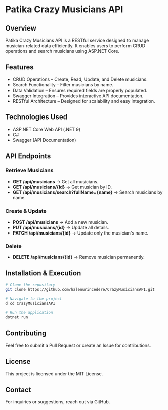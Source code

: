 # Patika Crazy Musicians API

## Overview
Patika Crazy Musicians API is a RESTful service designed to manage musician-related data efficiently. It enables users to perform CRUD operations and search musicians using ASP.NET Core.

## Features
- CRUD Operations – Create, Read, Update, and Delete musicians.
- Search Functionality – Filter musicians by name.
- Data Validation – Ensures required fields are properly populated.
- Swagger Integration – Provides interactive API documentation.
- RESTful Architecture – Designed for scalability and easy integration.

## Technologies Used
- ASP.NET Core Web API (.NET 9)
- C#
- Swagger (API Documentation)

## API Endpoints
### Retrieve Musicians
- **GET /api/musicians** → Get all musicians.
- **GET /api/musicians/{id}** → Get musician by ID.
- **GET /api/musicians/search?fullName={name}** → Search musicians by name.

### Create & Update
- **POST /api/musicians** → Add a new musician.
- **PUT /api/musicians/{id}** → Update all details.
- **PATCH /api/musicians/{id}** → Update only the musician's name.

### Delete
- **DELETE /api/musicians/{id}** → Remove musician permanently.

## Installation & Execution
```sh
# Clone the repository
git clone https://github.com/halenurincedere/CrazyMusiciansAPI.git

# Navigate to the project
d cd CrazyMusiciansAPI

# Run the application
dotnet run
```

## Contributing
Feel free to submit a Pull Request or create an Issue for contributions.

## License
This project is licensed under the MIT License.

## Contact
For inquiries or suggestions, reach out via GitHub.